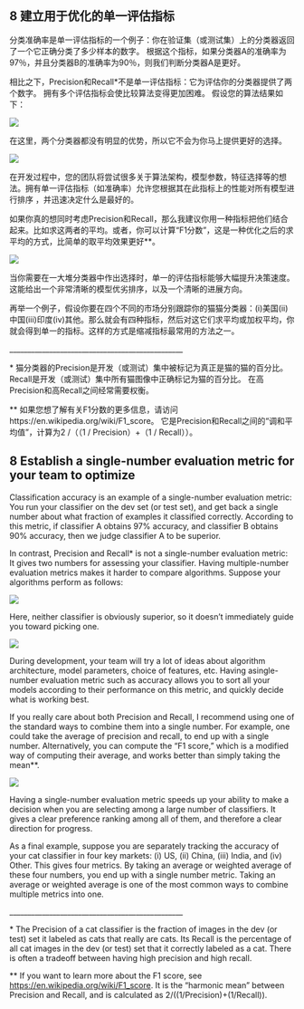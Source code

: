 ## 8 建立用于优化的单一评估指标 

分类准确率是单一评估指标的一个例子：你在验证集（或测试集）上的分类器返回了一个它正确分类了多少样本的数字。 根据这个指标，如果分类器A的准确率为97％，并且分类器B的准确率为90％，则我们判断分类器A是更好。

相比之下，Precision和Recall*不是单一评估指标：它为评估你的分类器提供了两个数字。 拥有多个评估指标会使比较算法变得更加困难。 假设您的算法结果如下：

![](https://i.imgur.com/3YY37lj.png)

在这里，两个分类器都没有明显的优势，所以它不会为你马上提供更好的选择。

![](https://i.imgur.com/IkuVM2r.png)

在开发过程中，您的团队将尝试很多关于算法架构，模型参数，特征选择等的想法。拥有单一评估指标（如准确率）允许您根据其在此指标上的性能对所有模型进行排序 ，并迅速决定什么是最好的。

如果你真的想同时考虑Precision和Recall，那么我建议你用一种指标把他们结合起来。比如求这两者的平均。或者，你可以计算“F1分数”，这是一种优化之后的求平均的方式，比简单的取平均效果更好**。

![](https://i.imgur.com/MG8N9XT.png)

当你需要在一大堆分类器中作出选择时，单一的评估指标能够大幅提升决策速度。这能给出一个非常清晰的模型优劣排序，以及一个清晰的进展方向。

再举一个例子，假设你要在四个不同的市场分别跟踪你的猫猫分类器：(i)美国(ii)中国(iii)印度(iv)其他。那么就会有四种指标，然后对这它们求平均或加权平均，你就会得到单一的指标。这样的方式是缩减指标最常用的方法之一。

\________________________________________________

\* 猫分类器的Precision是开发（或测试）集中被标记为真正是猫的猫的百分比。 Recall是开发（或测试）集中所有猫图像中正确标记为猫的百分比。 在高Precision和高Recall之间经常需要权衡。

\** 如果您想了解有关F1分数的更多信息，请访问https://en.wikipedia.org/wiki/F1_score。 它是Precision和Recall之间的“调和平均值”，计算为2 /（（1 / Precision）+（1 / Recall））。

## 8 Establish a single-number evaluation metric for your team to optimize

Classification accuracy is an example of a ​single-number evaluation metric​: You run your classifier on the dev set (or test set), and get back a single number about what fraction of examples it classified correctly. According to this metric, if classifier A obtains 97% accuracy, and classifier B obtains 90% accuracy, then we judge classifier A to be superior.

In contrast, Precision and Recall* is not a single-number evaluation metric: It gives two numbers for assessing your classifier. Having multiple-number evaluation metrics makes it harder to compare algorithms. Suppose your algorithms perform as follows:

![](https://i.imgur.com/3YY37lj.png)

Here, neither classifier is obviously superior, so it doesn’t immediately guide you toward picking one.

![](https://i.imgur.com/IkuVM2r.png)

During development, your team will try a lot of ideas about algorithm  architecture, model parameters, choice of features, etc. Having a ​single-number evaluation metric​ such as accuracy allows you to sort all your models according to their performance on this metric, and quickly decide what is working best.

If you really care about both Precision and Recall, I recommend using one of the standard ways to combine them into a single number. For example, one could take the average of precision and recall, to end up with a single number. Alternatively, you can compute the “F1 score,” which is a modified way of computing their average, and works better than simply taking the mean**.

![](https://i.imgur.com/MG8N9XT.png)

Having a single-number evaluation metric speeds up your ability to make a decision when you are selecting among a large number of classifiers. It gives a clear preference ranking among all of them, and therefore a clear direction for progress.

As a final example, suppose you are separately tracking the accuracy of your cat classifier in four key markets: (i) US, (ii) China, (iii) India, and (iv) Other. This gives four metrics. By taking an average or weighted average of these four numbers, you end up with a single number metric. Taking an average or weighted average is one of the most common ways to combine multiple metrics into one.

\________________________________________________

\* The Precision of a cat classifier is the fraction of images in the dev (or test) set it labeled as cats that really are cats. Its Recall is the percentage of all cat images in the dev (or test) set that it correctly labeled as a cat. There is often a tradeoff between having high precision and high recall.

\** If you want to learn more about the F1 score, see ​https://en.wikipedia.org/wiki/F1_score​. It is the “harmonic mean” between Precision and Recall, and is calculated as 2/((1/Precision)+(1/Recall)).